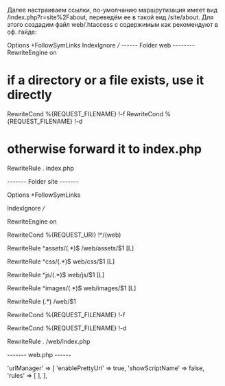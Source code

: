 Далее настраиваем ссылки, по-умолчанию маршрутизация имеет вид /index.php?r=site%2Fabout, переведём ее в такой 
вид /site/about. Для этого создадим файл web/.htaccess с содержимым как рекомендуют в оф. гайде:

Options +FollowSymLinks
IndexIgnore */*
------ Folder web --------
RewriteEngine on

# if a directory or a file exists, use it directly
RewriteCond %{REQUEST_FILENAME} !-f
RewriteCond %{REQUEST_FILENAME} !-d

# otherwise forward it to index.php
RewriteRule . index.php

------- Folder site -------

Options +FollowSymLinks

IndexIgnore */*

RewriteEngine on

RewriteCond %{REQUEST_URI} !^/(web)

RewriteRule ^assets/(.*)$ /web/assets/$1 [L]

RewriteRule ^css/(.*)$ web/css/$1 [L]

RewriteRule ^js/(.*)$ web/js/$1 [L]

RewriteRule ^images/(.*)$ web/images/$1 [L]

RewriteRule (.*) /web/$1

RewriteCond %{REQUEST_FILENAME} !-f

RewriteCond %{REQUEST_FILENAME} !-d

RewriteRule . /web/index.php

-------   web.php  ------

 'urlManager' => [
            'enablePrettyUrl' => true,
            'showScriptName' => false,
            'rules' => [
            ],
        ],
